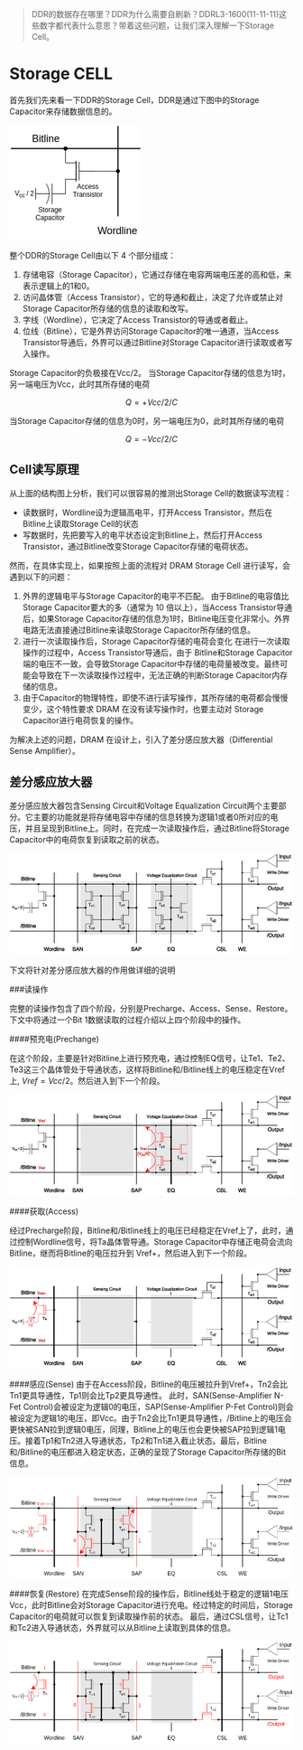 >DDR的数据存在哪里？DDR为什么需要自刷新？DDRL3-1600(11-11-11)这些数字都代表什么意思？带着这些问题，让我们深入理解一下Storage Cell。

Storage CELL
========

首先我们先来看一下DDR的Storage Cell，DDR是通过下图中的Storage Capacitor来存储数据信息的。

![DRAM Storage Cell](../Drawings/Dram_Storage_Cell.png)

整个DDR的Storage Cell由以下 4 个部分组成：

1. 存储电容（Storage Capacitor），它通过存储在电容两端电压差的高和低，来表示逻辑上的1和0。
2. 访问晶体管（Access Transistor），它的导通和截止，决定了允许或禁止对Storage Capacitor所存储的信息的读取和改写。
3. 字线（Wordline），它决定了Access Transistor的导通或者截止。
4. 位线（Bitline），它是外界访问Storage Capacitor的唯一通道，当Access Transistor导通后，外界可以通过Bitline对Storage Capacitor进行读取或者写入操作。

Storage Capacitor的负极接在Vcc/2。
当Storage Capacitor存储的信息为1时，另一端电压为Vcc，此时其所存储的电荷

$$Q = +Vcc/2 / C$$

当Storage Capacitor存储的信息为0时，另一端电压为0，此时其所存储的电荷

$$Q = -Vcc/2 / C$$

Cell读写原理
-------------
 从上面的结构图上分析，我们可以很容易的推测出Storage Cell的数据读写流程：

* 读数据时，Wordline设为逻辑高电平，打开Access Transistor，然后在Bitline上读取Storage Cell的状态
* 写数据时，先把要写入的电平状态设定到Bitline上，然后打开Access Transistor，通过Bitline改变Storage Capacitor存储的电荷状态。

然而，在具体实现上，如果按照上面的流程对 DRAM Storage Cell 进行读写，会遇到以下的问题：

1.	外界的逻辑电平与Storage Capacitor的电平不匹配。
由于Bitline的电容值比Storage Capacitor要大的多（通常为 10 倍以上），当Access Transistor导通后，如果Storage Capacitor存储的信息为1时，Bitline电压变化非常小。外界电路无法直接通过Bitline来读取Storage Capacitor所存储的信息。
2.	进行一次读取操作后，Storage Capacitor存储的电荷会变化
在进行一次读取操作的过程中，Access Transistor导通后，由于 Bitline和Storage Capacitor端的电压不一致，会导致Storage Capacitor中存储的电荷量被改变。最终可能会导致在下一次读取操作过程中，无法正确的判断Storage Capacitor内存储的信息。
3.	由于Capacitor的物理特性，即使不进行读写操作，其所存储的电荷都会慢慢变少，这个特性要求 DRAM 在没有读写操作时，也要主动对 Storage Capacitor进行电荷恢复的操作。

为解决上述的问题，DRAM 在设计上，引入了差分感应放大器（Differential Sense Amplifier）。

差分感应放大器
--------
差分感应放大器包含Sensing Circuit和Voltage Equalization Circuit两个主要部分。它主要的功能就是将存储电容中存储的信息转换为逻辑1或者0所对应的电压，并且呈现到Bitline上。同时，在完成一次读取操作后，通过Bitline将Storage Capacitor中的电荷恢复到读取之前的状态。

![Differential Sense Amplifer](../Drawings/Differential_Sense_Amp.png)

下文将针对差分感应放大器的作用做详细的说明

###读操作

完整的读操作包含了四个阶段，分别是Precharge、Access、Sense、Restore。下文中将通过一个Bit 1数据读取的过程介绍以上四个阶段中的操作。

####预充电(Prechange)

在这个阶段，主要是针对Bitline上进行预充电，通过控制EQ信号，让Te1、Te2、Te3这三个晶体管处于导通状态，这样将Bitline和/Bitline线上的电压稳定在Vref上, $Vref = Vcc/2$。然后进入到下一个阶段。

![Differential Sense Amplifer Read Precharge](../Drawings/Differential_Sense_Amp_Read_Precharge.png)

####获取(Access)

经过Precharge阶段，Bitline和/Bitline线上的电压已经稳定在Vref上了，此时，通过控制Wordline信号，将Ta晶体管导通。Storage Capacitor中存储正电荷会流向Bitline，继而将Bitline的电压拉升到 Vref+，然后进入到下一个阶段。

![Differential Sense Amplifer Read Access](../Drawings/Differential_Sense_Amp_Access.png)

####感应(Sense)
由于在Access阶段，Bitline的电压被拉升到Vref+，Tn2会比Tn1更具导通性，Tp1则会比Tp2更具导通性。
此时，SAN(Sense-Amplifier N-Fet Control)会被设定为逻辑0的电压，SAP(Sense-Amplifier P-Fet Control)则会被设定为逻辑1的电压，即Vcc。由于Tn2会比Tn1更具导通性，/Bitline上的电压会更快被SAN拉到逻辑0电压，同理，Bitline上的电压也会更快被SAP拉到逻辑1电压。接着Tp1和Tn2进入导通状态，Tp2和Tn1进入截止状态。最后，Bitline和/Bitline的电压都进入稳定状态，正确的呈现了Storage Capacitor所存储的Bit信息。

![Differential Sense Amplifer Read Sense](../Drawings/Differential_Sense_Amp_Sense.png)

####恢复(Restore)
在完成Sense阶段的操作后，Bitline线处于稳定的逻辑1电压Vcc，此时Bitline会对Storage Capacitor进行充电。经过特定的时间后，Storage Capacitor的电荷就可以恢复到读取操作前的状态。
最后，通过CSL信号，让Tc1和Tc2进入导通状态，外界就可以从Bitline上读取到具体的信息。

![Differential Sense Amplifer Read Restore](../Drawings/Differential_Sense_Amp_Restore.png)

